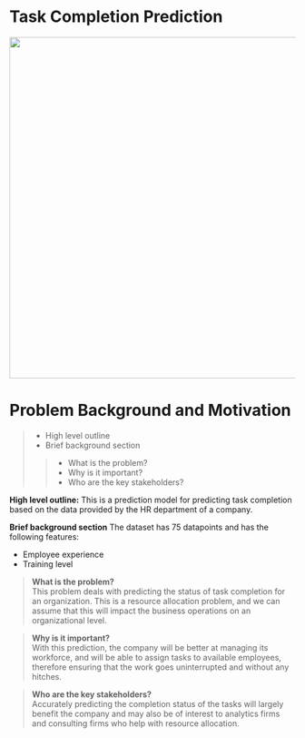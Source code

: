 # Task Completion Prediction

<img src="https://www.techfunnel.com/wp-content/uploads/2019/01/Why-Human-Resources-Management-Is-Important-For-Every-Organization.jpg"
     width = "600"/>

# Problem Background and Motivation <a class="anchor" id="problem-background"></a>

>- High level outline
>- Brief background section
>>- What is the problem?
>>- Why is it important?
>>- Who are the key stakeholders?

<b>High level outline:</b>
This is a prediction model for predicting task completion based on the data provided by the HR department of a company.

<b>Brief background section</b>
The dataset has 75 datapoints and has the following features:
- Employee experience
- Training level

> <b>What is the problem?</b><br>
This problem deals with predicting the status of task completion for an organization. This is a resource allocation problem, and we can assume that this will impact the business operations on an organizational level.

> <b>Why is it important?</b><br>
With this prediction, the company will be better at managing its workforce, and will be able to assign tasks to available employees, therefore ensuring that the work goes uninterrupted and without any hitches.

> <b>Who are the key stakeholders?</b><br>
Accurately predicting the completion status of the tasks will largely benefit the company and may also be of interest to analytics firms and consulting firms who help with resource allocation.
